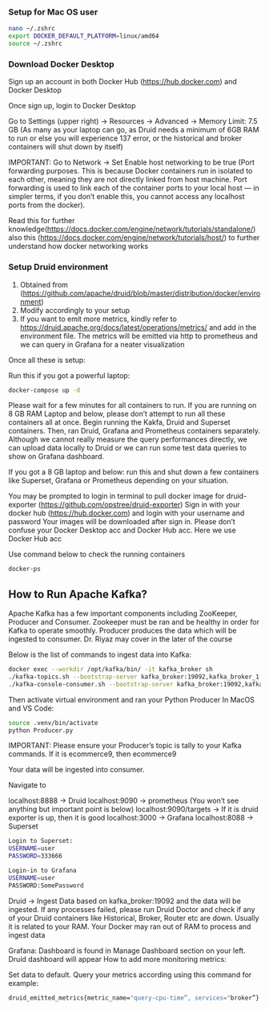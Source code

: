 ### Setup for Mac OS user

```bash
nano ~/.zshrc
export DOCKER_DEFAULT_PLATFORM=linux/amd64
source ~/.zshrc
```
### Download Docker Desktop 
Sign up an account in both Docker Hub (https://hub.docker.com) and Docker Desktop

Once sign up, login to Docker Desktop

Go to Settings (upper right) -> Resources -> Advanced -> Memory Limit: 7.5 GB (As many as your laptop can go, as Druid needs a minimum of 6GB RAM to run or else you will experience 137 error, or the historical and broker containers will shut down by itself)

IMPORTANT: Go to Network -> Set Enable host networking to be true (Port forwarding purposes. This is because Docker containers run in isolated to each other, meaning they are not directly linked from host machine. Port forwarding is used to link each of the container ports to your local host — in simpler terms, if you don’t enable this, you cannot access any localhost ports from the docker). 

Read this for further knowledge(https://docs.docker.com/engine/network/tutorials/standalone/) also this (https://docs.docker.com/engine/network/tutorials/host/) to further understand how docker networking works

### Setup Druid environment
1. Obtained from (https://github.com/apache/druid/blob/master/distribution/docker/environment)
2. Modify accordingly to your setup
3. If you want to emit more metrics, kindly refer to https://druid.apache.org/docs/latest/operations/metrics/ and add in the environment file. The metrics will be emitted via http to prometheus and we can query in Grafana for a neater visualization

Once all these is setup:

Run this if you got a powerful laptop:

```bash
docker-compose up -d
```

Please wait for a few minutes for all containers to run. If you are running on 8 GB RAM Laptop and below, please don’t attempt to run all these containers all at once. Begin running the Kakfa, Druid and Superset containers. Then, ran Druid, Grafana and Prometheus containers separately. Although we cannot really measure the query performances directly, we can upload data locally to Druid or we can run some test data queries to show on Grafana dashboard.

If you got a 8 GB laptop and below: run this and shut down a few containers like Superset, Grafana or Prometheus depending on your situation.

You may be prompted to login in terminal to pull docker image for druid-exporter (https://github.com/opstree/druid-exporter)
Sign in with your docker hub (https://hub.docker.com) and login with your username and password
Your images will be downloaded after sign in. Please don’t confuse your Docker Desktop acc and Docker Hub acc. Here we use Docker Hub acc

Use command below to check the running containers

```bash
docker-ps 
```

## How to Run Apache Kafka?

Apache Kafka has a few important components including ZooKeeper, Producer and Consumer. Zookeeper must be ran and be healthy in order for Kafka to operate smoothly. Producer produces the data which will be ingested to consumer. Dr. Riyaz may cover in the later of the course

Below is the list of commands to ingest data into Kafka:

```bash
docker exec --workdir /opt/kafka/bin/ -it kafka_broker sh
./kafka-topics.sh --bootstrap-server kafka_broker:19092,kafka_broker_1:19092 --create --topic ecommerce9
./kafka-console-consumer.sh --bootstrap-server kafka_broker:19092,kafka_broker_1:19092 --topic ecommerce9 —from-beginning --partition 0
```

Then activate virtual environment and ran your Python Producer
In MacOS and VS Code:

```bash
source .venv/bin/activate
python Producer.py
```

IMPORTANT: Please ensure your Producer’s topic is tally to your Kafka commands. If it is ecommerce9, then ecommerce9

Your data will be ingested into consumer.

Navigate to 

localhost:8888 -> Druid
localhost:9090 -> prometheus (You won’t see anything but important point is below)
localhost:9090/targets -> If it is druid exporter is up, then it is good
localhost:3000 -> Grafana
localhost:8088 -> Superset



```bash
Login to Superset:
USERNAME=user
PASSWORD=333666

Login-in to Grafana
USERNAME=user
PASSWORD:SomePassword
```

Druid -> Ingest Data based on kafka_broker:19092 and the data will be ingested. If any processes failed, please run Druid Doctor and check if any of your Druid containers like Historical, Broker, Router etc are down. Usually it is related to your RAM. Your Docker may ran out of RAM to process and ingest data

Grafana: Dashboard is found in Manage Dashboard section on your left. Druid dashboard will appear
How to add more monitoring metrics:

Set data to default. Query your metrics according using this command for example:

```bash
druid_emitted_metrics{metric_name="query-cpu-time”, services="broker”}
```
